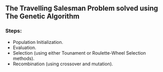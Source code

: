 ## The Travelling Salesman Problem solved using The Genetic Algorithm

### Steps:
- Population Initialization.
- Evaluation.
- Selection (using either Tounament or Roulette-Wheel Selection methods).
- Recombination (using crossover and mutation).
